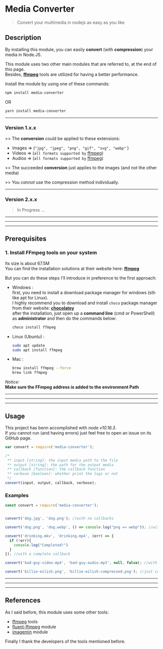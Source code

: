 # Media Converter

> Convert your multimedia in nodejs as easy as you like

## Description

By installing this module, you can easily **convert** (with **compression**) your media in Node.JS.

This module uses two other main modules that are referred to, at the end of this page. \
Besides, [**ffmpeg**](https://ffmpeg.org/) tools are utilized for having a better performance.

Install the module by using one of these commands:

```bash
npm install media-converter
```

OR

```bash
yarn install media-converter
```

----

### Version 1.x.x

\>> The **conversion** could be applied to these extensions:

- Images => (`"jpg", "jpeg", "png", "gif", "svg", "webp"` )
- Videos => (`all formats supported by` [ffmpeg](https://ffmpeg.org))
- Audios => (`all formats supported by` [ffmpeg](https://ffmpeg.org))

\>> The succeeded **conversion** just applies to the images (and not the other media)

\>> You *cannot* use the compression method individually.

----

### Version 2.x.x

> In Progress ...

----
----
----

## Prerequisites

### 1. Install FFmpeg tools on your system

Its size is about 67.5M \
You can find the installation solutions at their website here: **[ffmpeg](https://ffmpeg.org/)**

But you can do these steps I'll introduce in preference to the first approach:

- Windows :  \
  first, you need to install a download package manager for windows (sth like apt for Linux). \
  I highly recommend you to download and install `choco` package manager from their website: **[chocolatey](https://chocolatey.org/)** \
  after the installation, just open up a **command line** (cmd or PowerShell) as **administrator** and then do the commands below:

  ```bash
  choco install ffmpeg
  ```

- Linux (Ubuntu) :

  ```bash
  sudo apt update
  sudo apt install ffmpeg
  ```

- Mac :

  ```bash
  brew install ffmpeg --force
  brew link ffmpeg
  ```

*Notice:* \
**Make sure the FFmpeg address is added to the environment Path**

----
----
----

## Usage

This project has benn accomplished with *node v10.16.3*. \
If you cannot run (and having errors) just feel free to open an issue on its GitHub page.

```js
var convert = require('media-converter');

/*
 ** input [string]: the input media path to the file
 ** output [string]: the path for the output media
 ** callback [function]: the callback function
 ** verbose [boolean]: whether print the logs or not
 */
convert(input, output, callback, verbose);
```

### Examples

```js
const convert = require('media-converter');


convert('dog.jpg', 'dog.png'); //with no callbacks

convert('dog.png', 'dog.webp', () => console.log("png => webp")); //with a simple callback

convert('drinking.mkv', 'drinking.mp4', (err) => {
  if (!err){
    console.log("Completed!")
  }
}); //with a complete callback

convert('bad-guy-video.mp4', 'bad-guy-audio.mp3', null, false); //with no verbose

convert('billie-eilish.png', 'billie-eilish-compressed.png'); //just compressing

```

----
----
----

## References

As I said before, this module uses some other tools:

- [ffmpeg](https://ffmpeg.org/) tools
- [fluent-ffmpeg](https://www.npmjs.com/package/fluent-ffmpeg) module
- [imagemin](https://www.npmjs.com/package/imagemin) module

Finally I thank the developers of the tools mentioned before.
